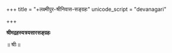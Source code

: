 +++
title = "+लक्ष्मीपुर-श्रीनिवास-सङ्ग्रहः"
unicode_script = "devanagari"

+++

**श्रीमद्रहस्यत्रयसारसङ्ग्रहः**

॥ श्रीः॥


